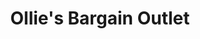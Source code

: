 ---
title: "Ollie's Bargain Outlet"
url: /mount-sterling/ollies-bargain-outlet/
shop: variety store
---